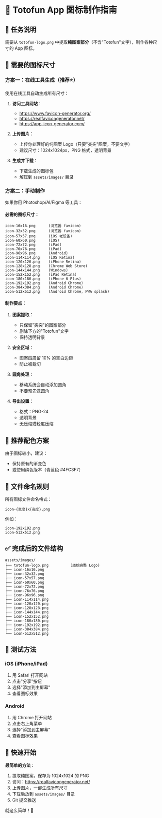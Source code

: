 # 📱 Totofun App 图标制作指南

## 🎯 任务说明

需要从 `totofun-logo.png` 中提取**纯图案部分**（不含"Totofun"文字），制作各种尺寸的 App 图标。

## 📐 需要的图标尺寸

### 方案一：在线工具生成（推荐⭐）

使用在线工具自动生成所有尺寸：

1. **访问工具网站**：
   - https://www.favicon-generator.org/
   - https://realfavicongenerator.net/
   - https://app-icon-generator.com/

2. **上传图片**：
   - 上传你处理好的纯图案 Logo（只要"突突"图案，不要文字）
   - 建议尺寸：1024x1024px，PNG 格式，透明背景

3. **生成并下载**：
   - 下载生成的图标包
   - 解压到 `assets/images/` 目录

### 方案二：手动制作

如果你用 Photoshop/AI/Figma 等工具：

#### 必需的图标尺寸：

```
icon-16x16.png      (浏览器 favicon)
icon-32x32.png      (浏览器 favicon)
icon-57x57.png      (iOS 老设备)
icon-60x60.png      (iOS)
icon-72x72.png      (iPad)
icon-76x76.png      (iPad)
icon-96x96.png      (Android)
icon-114x114.png    (iOS Retina)
icon-120x120.png    (iPhone Retina)
icon-128x128.png    (Chrome Web Store)
icon-144x144.png    (Windows)
icon-152x152.png    (iPad Retina)
icon-180x180.png    (iPhone 6 Plus)
icon-192x192.png    (Android Chrome)
icon-384x384.png    (Android Chrome)
icon-512x512.png    (Android Chrome, PWA splash)
```

#### 制作要点：

1. **图案提取**：
   - 只保留"突突"的图案部分
   - 删除下方的"Totofun"文字
   - 保持透明背景

2. **安全区域**：
   - 图案四周留 10% 的空白边距
   - 防止被裁切

3. **圆角处理**：
   - 移动系统会自动添加圆角
   - 不要预先做圆角

4. **导出设置**：
   - 格式：PNG-24
   - 透明背景
   - 无压缩或轻度压缩

## 🎨 推荐配色方案

由于图标较小，建议：
- 保持原有的渐变色
- 或使用纯色版本（青蓝色 #4FC3F7）

## 📁 文件命名规则

所有图标文件命名格式：
```
icon-{宽度}x{高度}.png
```

例如：
```
icon-192x192.png
icon-512x512.png
```

## ✅ 完成后的文件结构

```
assets/images/
├── totofun-logo.png          (原始完整 Logo)
├── icon-16x16.png
├── icon-32x32.png
├── icon-57x57.png
├── icon-60x60.png
├── icon-72x72.png
├── icon-76x76.png
├── icon-96x96.png
├── icon-114x114.png
├── icon-120x120.png
├── icon-128x128.png
├── icon-144x144.png
├── icon-152x152.png
├── icon-180x180.png
├── icon-192x192.png
├── icon-384x384.png
└── icon-512x512.png
```

## 🧪 测试方法

### iOS (iPhone/iPad)
1. 用 Safari 打开网站
2. 点击"分享"按钮
3. 选择"添加到主屏幕"
4. 查看图标效果

### Android
1. 用 Chrome 打开网站
2. 点击右上角菜单
3. 选择"添加到主屏幕"
4. 查看图标效果

## 🎯 快速开始

**最简单的方法**：

1. 提取纯图案，保存为 1024x1024 的 PNG
2. 访问：https://realfavicongenerator.net/
3. 上传图片，一键生成所有尺寸
4. 下载后放到 `assets/images/` 目录
5. Git 提交推送

就这么简单！🎉

